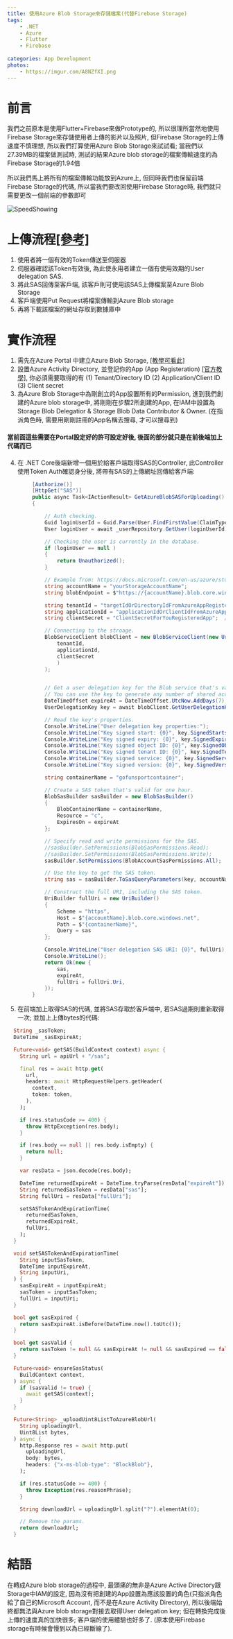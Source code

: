 ```yaml
---
title: 使用Azure Blob Storage來存儲檔案(代替Firebase Storage)
tags:
    - .NET
    - Azure
    - Flutter
    - Firebase
  
categories: App Development 
photos:
    - https://imgur.com/A8NZfXI.png
---
```



# 前言
我們之前原本是使用Flutter+Firebase來做Prototype的, 所以很理所當然地使用Firebase Storage來存儲使用者上傳的影片以及照片, 但Firebase Storage的上傳速度不慎理想, 所以我們打算使用Azure Blob Storage來試試看; 當我們以27.39MB的檔案做測試時, 測試的結果Azure blob storage的檔案傳輸速度約為Firebase Storage的1.94倍

所以我們馬上將所有的檔案傳輸功能放到Azure上, 但同時我們也保留前端Firebase Storage的代碼, 所以當我們要改回使用Firebase Storage時, 我們就只需要更改一個前端的參數即可

![SpeedShowing](https://imgur.com/A8NZfXI.png)

# 上傳流程[[參考]](https://docs.microsoft.com/en-us/azure/storage/common/storage-sas-overview)
1. 使用者將一個有效的Token傳送至伺服器
2. 伺服器確認該Token有效後, 為此使永用者建立一個有使用效期的User delegation SAS.
3. 將此SAS回傳至客戶端, 該客戶則可使用該SAS上傳檔案至Azure Blob Storage
4. 客戶端使用Put Request將檔案傳輸到Azure Blob storage
5. 再將下載該檔案的網址存取到數據庫中

# 實作流程
1. 需先在Azure Portal 中建立Azure Blob Storage, [[教學可看此]](https://xenby.com/b/238-%e6%95%99%e5%ad%b8-azure-blob-storage-%e4%bd%bf%e7%94%a8%e6%8c%87%e5%8d%97-%e5%89%b5%e5%bb%ba%e7%af%87)
2. 設置Azure Activity Directory, 並登記你的App (App Registeration) [[官方教學]](https://docs.microsoft.com/en-us/azure/active-directory/develop/howto-create-service-principal-portal), 你必須需要取得的有 (1) Tenant/Directory ID (2) Application/Client ID (3) Client secret
3. 為Azure Blob Storage中為剛創立的App設置所有的Permission, 進到我們創建的Azure blob storage中, 將剛剛在步驟2所創建的App, 在IAM中設置為Storage Blob Delegatior & Storage Blob Data Contributor & Owner. (在指派角色時, 需要用剛剛註冊的App名稱去搜尋, 才可以搜尋到)
   
#### 當前面這些需要在Portal設定好的許可設定好後, 後面的部分就只是在前後端加上代碼而已
4. 在 .NET Core後端新增一個用於給客戶端取得SAS的Controller, 此Controller使用Token Auth確認身分後, 將帶有SAS的上傳網址回傳給客戶端:
```csharp
        [Authorize()]
        [HttpGet("SAS")]
        public async Task<IActionResult> GetAzureBlobSASForUploading()
        {

            // Auth checking.
            Guid loginUserId = Guid.Parse(User.FindFirstValue(ClaimTypes.NameIdentifier));
            User loginUser = await _userRepository.GetUser(loginUserId);

            // Checking the user is currently in the database.
            if (loginUser == null )
            {
                return Unauthorized();
            }

            // Example from: https://docs.microsoft.com/en-us/azure/storage/blobs/storage-blob-user-delegation-sas-create-dotnet
            string accountName = "yourStorageAccountName";
            string blobEndpoint = $"https://{accountName}.blob.core.windows.net";

            string tenantId = "targetIdOrDirectoryIdFromAzureAppRegisteration";
            string applicationId = "applicationIdOrClientIdFromAzureAppRegisteration";
            string clientSecret = "ClientSecretForYouRegisteredApp";  //https://docs.microsoft.com/en-us/azure/active-directory/develop/howto-create-service-principal-portal#option-2-create-a-new-application-secret

            // Connecting to the stroage.
            BlobServiceClient blobClient = new BlobServiceClient(new Uri(blobEndpoint), new ClientSecretCredential(
                tenantId,
                applicationId,
                clientSecret
                )
            );


            // Get a user delegation key for the Blob service that's valid for seven days.
            // You can use the key to generate any number of shared access signatures over the lifetime of the key.
            DateTimeOffset expireAt = DateTimeOffset.UtcNow.AddDays(7);
            UserDelegationKey key = await blobClient.GetUserDelegationKeyAsync(startsOn: null, expiresOn: expireAt);

            // Read the key's properties.
            Console.WriteLine("User delegation key properties:");
            Console.WriteLine("Key signed start: {0}", key.SignedStartsOn);
            Console.WriteLine("Key signed expiry: {0}", key.SignedExpiresOn);
            Console.WriteLine("Key signed object ID: {0}", key.SignedObjectId);
            Console.WriteLine("Key signed tenant ID: {0}", key.SignedTenantId);
            Console.WriteLine("Key signed service: {0}", key.SignedService);
            Console.WriteLine("Key signed version: {0}", key.SignedVersion);

            string containerName = "gofunsportcontainer";

            // Create a SAS token that's valid for one hour.
            BlobSasBuilder sasBuilder = new BlobSasBuilder()
            {
                BlobContainerName = containerName,
                Resource = "c",
                ExpiresOn = expireAt
            };

            // Specify read and write permissions for the SAS.
            //sasBuilder.SetPermissions(BlobSasPermissions.Read);
            //sasBuilder.SetPermissions(BlobSasPermissions.Write);
            sasBuilder.SetPermissions(BlobAccountSasPermissions.All);

            // Use the key to get the SAS token.
            string sas = sasBuilder.ToSasQueryParameters(key, accountName).ToString();

            // Construct the full URI, including the SAS token.
            UriBuilder fullUri = new UriBuilder()
            {
                Scheme = "https",
                Host = $"{accountName}.blob.core.windows.net",
                Path = $"{containerName}",
                Query = sas
            };

            Console.WriteLine("User delegation SAS URI: {0}", fullUri);
            Console.WriteLine();
            return Ok(new { 
                sas,
                expireAt,
                fullUri = fullUri.Uri,
            });
        }

```
5. 在前端加上取得SAS的代碼, 並將SAS存取於客戶端中, 若SAS過期則重新取得一次; 並加上上傳bytes的代碼:
```dart
  String _sasToken;
  DateTime _sasExpireAt;

  Future<void> getSAS(BuildContext context) async {
    String url = apiUrl + "/sas";

    final res = await http.get(
      url,
      headers: await HttpRequestHelpers.getHeader(
        context,
        token: token,
      ),
    );

    if (res.statusCode >= 400) {
      throw HttpException(res.body);
    }

    if (res.body == null || res.body.isEmpty) {
      return null;
    }

    var resData = json.decode(res.body);

    DateTime returnedExpireAt = DateTime.tryParse(resData["expireAt"]).toUtc();
    String returnedSasToken = resData["sas"];
    String fullUri = resData["fullUri"];

    setSASTokenAndExpirationTime(
      returnedSasToken,
      returnedExpireAt,
      fullUri,
    );
  }

  void setSASTokenAndExpirationTime(
    String inputSasToken,
    DateTime inputExpireAt,
    String inputUri,
  ) {
    sasExpireAt = inputExpireAt;
    sasToken = inputSasToken;
    fullUri = inputUri;
  }

  bool get sasExpired {
    return sasExpireAt.isBefore(DateTime.now().toUtc());
  }

  bool get sasValid {
    return sasToken != null && sasExpireAt != null && sasExpired == false;
  }

  Future<void> ensureSasStatus(
    BuildContext context,
  ) async {
    if (sasValid != true) {
      await getSAS(context);
    }
  }

  Future<String> _uploadUint8ListToAzureBlobUrl(
    String uploadingUrl,
    Uint8List bytes,
  ) async {
    http.Response res = await http.put(
      uploadingUrl,
      body: bytes,
      headers: {"x-ms-blob-type": "BlockBlob"},
    );

    if (res.statusCode >= 400) {
      throw Exception(res.reasonPhrase);
    }

    String downloadUrl = uploadingUrl.split("?").elementAt(0);

    // Remove the params.
    return downloadUrl;
  }

```

# 結語 
在轉成Azure blob storage的過程中, 最頭痛的無非是Azure Active Directory跟Storage中IAM的設定, 因為沒有把創建的App設置為應該設置的角色(只指派角色給了自己的Microsoft Account, 而不是在Azure Activity Directory), 所以後端始終都無法與Azure blob storage對接去取得User delegation key; 但在轉換完成後上傳的速度真的加快很多; 客戶端的使用體驗也好多了. (原本使用Firebase storage有時候會慢到以為已經斷線了). 